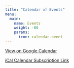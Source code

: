 ```yaml
---
title: "Calendar of Events"
menu:
  main:
    name: Events
    weight: -80
    params:
      icon: calendar-event
---
```

<style>
  .article-time {
    display: none;
  }

  h2.fc-toolbar-title {
    border-left: 0;
    margin: 0;
    padding: 0;
  }

  a.fc-list-day-text {
    color: #000;
    font-weight: bold;
    font-size: 120%;
  }

  .fc .fc-list-event:hover td {
    background-color: rgba(55, 136, 216, 0.5);
  }

  dialog[open] {
    opacity: 1;
    transform: scaleY(1);
  }

  dialog {
    opacity: 0;
    transform: scaleY(0);
    transition:
      opacity 0.3s ease-out,
      transform 0.3s ease-out,
      overlay 0.3s ease-out allow-discrete,
      display 0.3s ease-out allow-discrete;
    /* Equivalent to
    transition: all 0.7s allow-discrete; */
    background: var(--body-background);
    color: var(--card-text-color-main);
    width: 80%;
    max-width: 500px;
    height: 320px;
    max-height: 90%;
  }

  /*   Before-open state  */
  /* Needs to be after the previous dialog[open] rule to take effect,
      as the specificity is the same */
  @starting-style {
    dialog[open] {
      opacity: 0;
      transform: scaleY(0);
    }
  }

  /* Transition the :backdrop when the dialog modal is promoted to the top layer */
  dialog::backdrop {
    background-color: rgb(0 0 0 / 0);
    transition:
      display 0.3s allow-discrete,
      overlay 0.3s allow-discrete,
      background-color 0.3s;
    /* Equivalent to
    transition: all 0.7s allow-discrete; */
  }

  dialog[open]::backdrop {
    background-color: rgb(0 0 0 / 0.50);
  }

  /* This starting-style rule cannot be nested inside the above selector
  because the nesting selector cannot represent pseudo-elements. */

  @starting-style {
    dialog[open]::backdrop {
      background-color: rgb(0 0 0 / 0);
    }
  }
</style>

<div id="calendar-js"></div>
<script src='/cal.js'></script>

<div class="article-category">

[View on Google Calendar](https://calendar.google.com/calendar/embed?src=62da059a43acfa2924e50e6aaa43e3aed3728f7eda51af7d7a43f0313404e09c%40group.calendar.google.com&amp;ctz=America%2FChicago)

[iCal Calendar Subscription Link](webcal://calendar.google.com/calendar/ical/62da059a43acfa2924e50e6aaa43e3aed3728f7eda51af7d7a43f0313404e09c%40group.calendar.google.com/public/basic.ics)

</div>

<dialog id="dialog" class="main-article text">
  <div class="article-category" style="float: right; display: block">
    <a href="javascript:void(0);" onclick="document.querySelector('#dialog').close();" style="font-weight: bold; border-radius: 30px; font-size: 12px;">X</a>
  </div>
  <h3>Narf</h3>
  <hr style="margin: 0; width: 100%;">
  <section class="article-content">
    <p>content</p>
  </section>
</dialog

